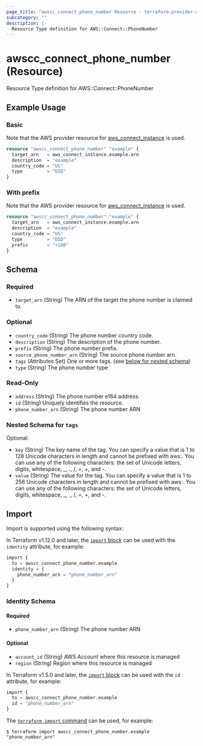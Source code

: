 ```yaml
---
page_title: "awscc_connect_phone_number Resource - terraform-provider-awscc"
subcategory: ""
description: |-
  Resource Type definition for AWS::Connect::PhoneNumber
---
```


# awscc_connect_phone_number (Resource)

Resource Type definition for AWS::Connect::PhoneNumber

## Example Usage

### Basic

Note that the AWS provider resource for [aws_connect_instance](https://registry.terraform.io/providers/hashicorp/aws/latest/docs/resources/connect_instance) is used.

```terraform
resource "awscc_connect_phone_number" "example" {
  target_arn   = aws_connect_instance.example.arn
  description  = "example"
  country_code = "US"
  type         = "DID"
}
```

### With prefix

Note that the AWS provider resource for [aws_connect_instance](https://registry.terraform.io/providers/hashicorp/aws/latest/docs/resources/connect_instance) is used.

```terraform
resource "awscc_connect_phone_number" "example" {
  target_arn   = aws_connect_instance.example.arn
  description  = "example"
  country_code = "US"
  type         = "DID"
  prefix       = "+180"
}
```

<!-- schema generated by tfplugindocs -->
## Schema

### Required

- `target_arn` (String) The ARN of the target the phone number is claimed to.

### Optional

- `country_code` (String) The phone number country code.
- `description` (String) The description of the phone number.
- `prefix` (String) The phone number prefix.
- `source_phone_number_arn` (String) The source phone number arn.
- `tags` (Attributes Set) One or more tags. (see [below for nested schema](#nestedatt--tags))
- `type` (String) The phone number type

### Read-Only

- `address` (String) The phone number e164 address.
- `id` (String) Uniquely identifies the resource.
- `phone_number_arn` (String) The phone number ARN

<a id="nestedatt--tags"></a>
### Nested Schema for `tags`

Optional:

- `key` (String) The key name of the tag. You can specify a value that is 1 to 128 Unicode characters in length and cannot be prefixed with aws:. You can use any of the following characters: the set of Unicode letters, digits, whitespace, _, ., /, =, +, and -.
- `value` (String) The value for the tag. You can specify a value that is 1 to 256 Unicode characters in length and cannot be prefixed with aws:. You can use any of the following characters: the set of Unicode letters, digits, whitespace, _, ., /, =, +, and -.

## Import

Import is supported using the following syntax:

In Terraform v1.12.0 and later, the [`import` block](https://developer.hashicorp.com/terraform/language/import) can be used with the `identity` attribute, for example:

```terraform
import {
  to = awscc_connect_phone_number.example
  identity = {
    phone_number_arn = "phone_number_arn"
  }
}
```

<!-- schema generated by tfplugindocs -->
### Identity Schema

#### Required

- `phone_number_arn` (String) The phone number ARN

#### Optional

- `account_id` (String) AWS Account where this resource is managed
- `region` (String) Region where this resource is managed

In Terraform v1.5.0 and later, the [`import` block](https://developer.hashicorp.com/terraform/language/import) can be used with the `id` attribute, for example:

```terraform
import {
  to = awscc_connect_phone_number.example
  id = "phone_number_arn"
}
```

The [`terraform import` command](https://developer.hashicorp.com/terraform/cli/commands/import) can be used, for example:

```shell
$ terraform import awscc_connect_phone_number.example "phone_number_arn"
```
